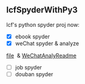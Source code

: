 ## lcfSpyderWithPy3
lcf's  python spyder proj
now:
- [x] ebook spyder
- [x] weChat spyder & analyze

[file](https://github.com/QLWeilcf/lcfSpyderWithPy3/blob/master/weChatFriendsAnaly.py)  &
[WeChatAnalyReadme](https://github.com/QLWeilcf/lcfSpyderWithPy3/blob/master/WeChatAnalyReadme.md)

- [ ] job spyder
- [ ] douban spyder
